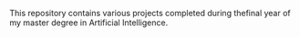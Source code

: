 This repository contains various projects completed during thefinal year of my master degree in Artificial Intelligence.
